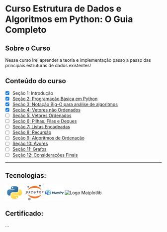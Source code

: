 # **Curso Estrutura de Dados e Algoritmos em Python: O Guia Completo**

## Sobre o Curso  

Nesse curso Irei aprender a teoria e implementação passo a passo das principais estruturas de dados existentes!

## Conteúdo do curso

- [x] Seção 1: Introdução  
- [x] [Seção 2: Programação Básica em Python](https://github.com/Joao-Inacio/IA_e_Machine_Learning/tree/main/0.0-Revisão)
- [x] [Seção 3: Notação Big-O para análise de algoritmos](https://github.com/Joao-Inacio/Estrutura-de-Dados-e-Algoritmos-em-Python/tree/main/Notacao-Big-O)
- [x] [Seção 4: Vetores não Ordenados](https://github.com/Joao-Inacio/Estrutura-de-Dados-e-Algoritmos-em-Python/tree/main/Vetores-nao-Ordenado)
- [ ] [Seção 5: Vetores Ordenados]()
- [ ] [Seção 6: Pilhas, Filas e Deques]()
- [ ] [Seção 7: Listas Encadeadas]()
- [ ] [Seção 8: Recursão]()
- [ ] [Seção 9: Algoritmos de Ordenação]()
- [ ] [Seção 10: Ávores]()
- [ ] [Seção 11: Grafos]()
- [ ] [Seção 12: Considerações Finais]()

---

## **Tecnologias:**

<div>
    <img align="center" src="https://raw.githubusercontent.com/devicons/devicon/master/icons/python/python-original.svg" alt="Logo Python" height="50" width="60" />
    <img align="center" src="https://raw.githubusercontent.com/devicons/devicon/master/icons/jupyter/jupyter-original-wordmark.svg" alt="Logo Jupyter" height="50" width="60" />
    <img align="center" src="https://raw.githubusercontent.com/devicons/devicon/master/icons/numpy/numpy-original-wordmark.svg" alt="Logo Numpy" height="50" width="60" />
    <img align="center" src="https://matplotlib.org/3.1.1/_static/logo2_compressed.svg" alt="Logo Matplotlib" height="50" width="60" />
</div>

## **Certificado:**

...
